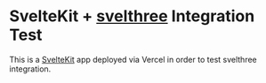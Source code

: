 # SvelteKit + <a href="https://github.com/vatro/svelthree">svelthree</a> Integration Test

This is a <a href="https://kit.svelte.dev">SvelteKit</a> app deployed via Vercel in order to test svelthree integration.